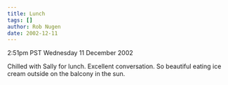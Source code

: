 ```yaml
---
title: Lunch
tags: []
author: Rob Nugen
date: 2002-12-11
---
```


<p class=date>2:51pm PST Wednesday 11 December 2002</p>

<p>Chilled with Sally for lunch.  Excellent conversation.  So
beautiful eating ice cream outside on the balcony in the sun.</p>
